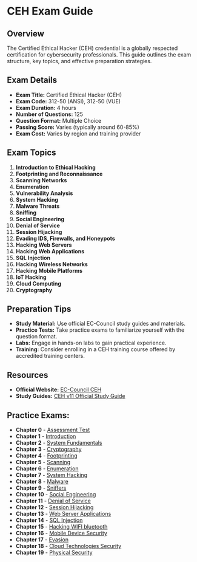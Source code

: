 # CEH Exam Guide

## Overview
The Certified Ethical Hacker (CEH) credential is a globally respected certification for cybersecurity professionals. This guide outlines the exam structure, key topics, and effective preparation strategies.
## Exam Details
- **Exam Title:** Certified Ethical Hacker (CEH)
- **Exam Code:** 312-50 (ANSI), 312-50 (VUE)
- **Exam Duration:** 4 hours
- **Number of Questions:** 125
- **Question Format:** Multiple Choice
- **Passing Score:** Varies (typically around 60-85%)
- **Exam Cost:** Varies by region and training provider

## Exam Topics
1. **Introduction to Ethical Hacking**
2. **Footprinting and Reconnaissance**
3. **Scanning Networks**
4. **Enumeration**
5. **Vulnerability Analysis**
6. **System Hacking**
7. **Malware Threats**
8. **Sniffing**
9. **Social Engineering**
10. **Denial of Service**
11. **Session Hijacking**
12. **Evading IDS, Firewalls, and Honeypots**
13. **Hacking Web Servers**
14. **Hacking Web Applications**
15. **SQL Injection**
16. **Hacking Wireless Networks**
17. **Hacking Mobile Platforms**
18. **IoT Hacking**
19. **Cloud Computing**
20. **Cryptography**

## Preparation Tips
- **Study Material:** Use official EC-Council study guides and materials.
- **Practice Tests:** Take practice exams to familiarize yourself with the question format.
- **Labs:** Engage in hands-on labs to gain practical experience.
- **Training:** Consider enrolling in a CEH training course offered by accredited training centers.

## Resources
- **Official Website:** [EC-Council CEH](https://www.eccouncil.org/programs/certified-ethical-hacker-ceh/)
- **Study Guides:** [CEH v11 Official Study Guide](https://www.eccouncil.org/programs/certified-ethical-hacker-ceh/study-material/)

## Practice Exams:
- **Chapter 0** - [Assessment Test](https://yeahhub.com/cehv9-practice-exam-questions/chapter0-assessment.php)
- **Chapter 1** - [Introduction](https://yeahhub.com/cehv9-practice-exam-questions/chapter1-introduction.php)
- **Chapter 2** - [System Fundamentals](https://yeahhub.com/cehv9-practice-exam-questions/chapter2-system-fundamentals.php)
- **Chapter 3** - [Cryptography](https://yeahhub.com/cehv9-practice-exam-questions/chapter3-cryptography.php)
- **Chapter 4** - [Footprinting](https://yeahhub.com/cehv9-practice-exam-questions/chapter4-footprinting.php)
- **Chapter 5** - [Scanning](https://yeahhub.com/cehv9-practice-exam-questions/chapter5-scanning.php)
- **Chapter 6** - [Enumeration](https://yeahhub.com/cehv9-practice-exam-questions/chapter6-enumeration.php)
- **Chapter 7** - [System Hacking](https://yeahhub.com/cehv9-practice-exam-questions/chapter7-system-hacking.php)
- **Chapter 8** - [Malware](https://yeahhub.com/cehv9-practice-exam-questions/chapter8-malware.php)
- **Chapter 9** - [Sniffers](https://yeahhub.com/cehv9-practice-exam-questions/chapter9-sniffers.php)
- **Chapter 10** - [Social Engineering](https://yeahhub.com/cehv9-practice-exam-questions/chapter10-social-engineering.php)
- **Chapter 11** - [Denial of Service](https://yeahhub.com/cehv9-practice-exam-questions/chapter11-denial-of-service.php)
- **Chapter 12** - [Session Hijacking](https://yeahhub.com/cehv9-practice-exam-questions/chapter12-session-hijacking.php)
- **Chapter 13** - [Web Server Applications](https://yeahhub.com/cehv9-practice-exam-questions/chapter13-web-server-applications.php)
- **Chapter 14** - [SQL Injection](https://yeahhub.com/cehv9-practice-exam-questions/chapter14-sql-injection.php)
- **Chapter 15** - [Hacking WIFI bluetooth](https://yeahhub.com/cehv9-practice-exam-questions/chapter15-hacking-wifi-bluetooth.php)
- **Chapter 16** - [Mobile Device Security](https://yeahhub.com/cehv9-practice-exam-questions/chapter16-mobile-device-security.php)
- **Chapter 17** - [Evasion](https://yeahhub.com/cehv9-practice-exam-questions/chapter17-evasion.php)
- **Chapter 18** - [Cloud Technologies Security](https://yeahhub.com/cehv9-practice-exam-questions/chapter18-cloud-technologies-security.php)
- **Chapter 19** - [Physical Security](https://yeahhub.com/cehv9-practice-exam-questions/chapter19-physical-security.php)
